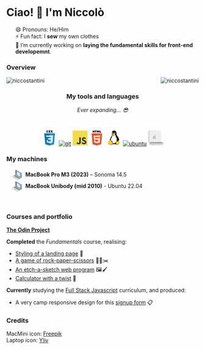 <h1> Ciao! 👋 I'm Niccolò </h1>

<ul style="list-style:none">
 <li>😄 Pronouns: He/Him</li>
 <li>⚡ Fun fact: I <b>sew</b> my own clothes</li>
 <li> 🔭 I’m currently working on <b>laying the fundamental skills for front-end developemnt</b>.</li>
</ul>

<h3>Overview</h3>

<div align="center">
 <p><img align=left src="https://github-readme-stats.vercel.app/api/top-langs?username=niccostantini&show_icons=true&locale=en" alt="niccostantini" /></p>
 <p><img align="right" src="https://github-readme-stats.vercel.app/api?username=niccostantini&show_icons=true&locale=en" alt="niccostantini" /></p>
</div>

<br>

<h3 align="center">My tools and languages</h3>
<p align="center" font-size="4"><i>Ever expanding... 😎</i></p>
<br />
<p align="center"> 
<a href="https://www.w3schools.com/css/" target="_blank" rel="noreferrer"><img src="https://raw.githubusercontent.com/devicons/devicon/master/icons/css3/css3-original-wordmark.svg" alt="css3" width="40" height="40"/></a>
<a href="https://git-scm.com/" target="_blank" rel="noreferrer"><img src="https://www.vectorlogo.zone/logos/git-scm/git-scm-icon.svg" alt="git" width="40" height="40"/></a>
<a href="https://developer.mozilla.org/en-US/docs/Web/JavaScript" target="_blank" rel="noreferrer"><img src="https://raw.githubusercontent.com/devicons/devicon/master/icons/javascript/javascript-original.svg" alt="javascript" width="40" height="40"/></a>
<a href="https://www.w3.org/html/" target="_blank" rel="noreferrer"><img src="https://raw.githubusercontent.com/devicons/devicon/master/icons/html5/html5-original-wordmark.svg" alt="html5" width="40" height="40"/></a>
<a href="https://www.linux.org/" target="_blank" rel="noreferrer"><img src="https://raw.githubusercontent.com/devicons/devicon/master/icons/linux/linux-original.svg" alt="linux" width="40" height="40"/></a>
 <a href="ubuntu.com" target="_blank" rel="noreferrer"><img src="https://www.vectorlogo.zone/logos/ubuntu/ubuntu-icon.svg" alt="ubuntu" width="40" height="40"></a>
  <a href="https://www.apple.com/it/macos/sonoma/" target="_blank" rel="noreferrer"><img src="https://github.com/niccostantini/niccostantini/blob/main/mac-mini_644414.png" alt="macos" width="40" height="40"></a>
</p>
<h3 >My machines</h3>
<p align=center>

&nbsp; &nbsp;<img align=center src="https://github.com/niccostantini/niccostantini/blob/main/form_12780984.png" style="vertical-align:middle" height=30 width=30>&nbsp;&nbsp;**MacBook Pro M3 (2023)** – Sonoma 14.5<br>
&nbsp; &nbsp;<img align=center src="https://github.com/niccostantini/niccostantini/blob/main/form_12780984.png" style="vertical-align:middle" height=30 width=30>&nbsp;&nbsp;**MacBook Unibody (mid 2010)** - Ubuntu 22.04

</p>



 <!--
GNU Bash <img src="https://www.vectorlogo.zone/logos/gnu_bash/gnu_bash-icon.svg" alt="bash" width="40" height="40"/> 
NODE.JS <img src="https://raw.githubusercontent.com/devicons/devicon/master/icons/nodejs/nodejs-original-wordmark.svg" alt="nodejs" width="40" height="40"/> </a> <a href="https://webpack.js.org" target="_blank" rel="noreferrer"> </a> </p>

 -->

<br>

<h3>Courses and portfolio</h3>

<b><a href="https://www.theodinproject.com/" target="_blank">The Odin Project</a></b>

<b>Completed</b> the _Fundamentals_ course, realising:
 - <a href="https://niccostantini.github.io/landing-page-odin-course/">Styling of a landing page</a> 📄
 - <a href="https://niccostantini.github.io/rock-paper-scissors/">A game of rock-paper-scissors</a> 💎📃✂️
 - <a href="https://niccostantini.github.io/etch-a-sketch/">An etch-a-sketch web program</a> 🖼️🖌️
 - [Calculator with a twist](https://niccostantini.github.io/odin-calculator/) 🧮

<b>Currently</b> studying the [Full Stack Javascript](https://www.theodinproject.com/paths/full-stack-javascript) curriculum, and produced:

 - A very camp responsive design for this <a href="https://niccostantini.github.io/odin-signup-form/">signup form</a> 📋


<h3> Credits </h3>

MacMini icon: [Freepik](https://www.freepik.com/) <br>
Laptop icon: [Yliv](https://www.freepik.com/author/yliv)
